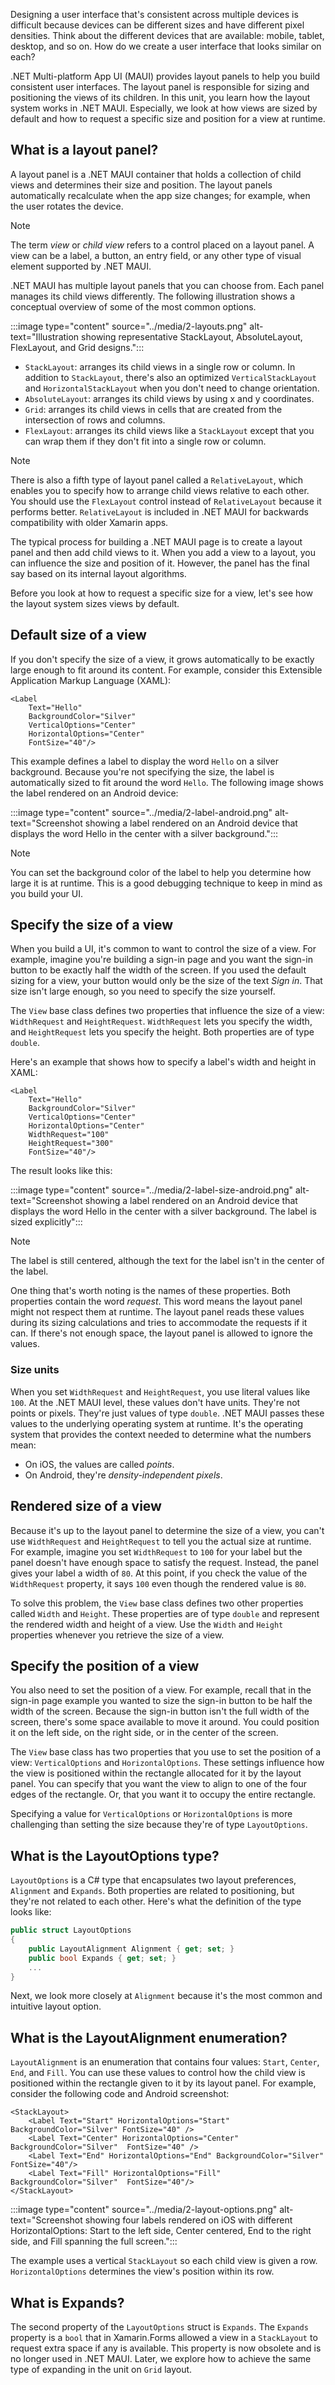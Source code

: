 Designing a user interface that's consistent across multiple devices is difficult because devices can be different sizes and have different pixel densities. Think about the different devices that are available: mobile, tablet, desktop, and so on. How do we create a user interface that looks similar on each?

.NET Multi-platform App UI (MAUI) provides layout panels to help you build consistent user interfaces. The layout panel is responsible for sizing and positioning the views of its children. In this unit, you learn how the layout system works in .NET MAUI. Especially, we look at how views are sized by default and how to request a specific size and position for a view at runtime.

## What is a layout panel?

A layout panel is a .NET MAUI container that holds a collection of child views and determines their size and position. The layout panels automatically recalculate when the app size changes; for example, when the user rotates the device.

> [!NOTE]
> The term *view* or *child view* refers to a control placed on a layout panel. A view can be a label, a button, an entry field, or any other type of visual element supported by .NET MAUI.

.NET MAUI has multiple layout panels that you can choose from. Each panel manages its child views differently. The following illustration shows a conceptual overview of some of the most common options.

:::image type="content" source="../media/2-layouts.png" alt-text="Illustration showing representative StackLayout, AbsoluteLayout, FlexLayout, and Grid designs.":::

- `StackLayout`: arranges its child views in a single row or column. In addition to `StackLayout`, there's also an optimized `VerticalStackLayout` and `HorizontalStackLayout` when you don't need to change orientation.
- `AbsoluteLayout`: arranges its child views by using x and y coordinates.
- `Grid`: arranges its child views in cells that are created from the intersection of rows and columns.
- `FlexLayout`: arranges its child views like a `StackLayout` except that you can wrap them if they don't fit into a single row or column.

> [!NOTE]
> There is also a fifth type of layout panel called a `RelativeLayout`, which enables you to specify how to arrange child views relative to each other. You should use the `FlexLayout` control instead of `RelativeLayout` because it performs better. `RelativeLayout` is included in .NET MAUI for backwards compatibility with older Xamarin apps.

The typical process for building a .NET MAUI page is to create a layout panel and then add child views to it. When you add a view to a layout, you can influence the size and position of it. However, the panel has the final say based on its internal layout algorithms.

Before you look at how to request a specific size for a view, let's see how the layout system sizes views by default.

## Default size of a view

If you don't specify the size of a view, it grows automatically to be exactly large enough to fit around its content. For example, consider this Extensible Application Markup Language (XAML):

```xaml
<Label
    Text="Hello"
    BackgroundColor="Silver"
    VerticalOptions="Center"
    HorizontalOptions="Center" 
    FontSize="40"/>
```

This example defines a label to display the word `Hello` on a silver background. Because you're not specifying the size, the label is automatically sized to fit around the word `Hello`. The following image shows the label rendered on an Android device:

:::image type="content" source="../media/2-label-android.png" alt-text="Screenshot showing a label rendered on an Android device that displays the word Hello in the center with a silver background.":::

> [!NOTE]
> You can set the background color of the label to help you determine how large it is at runtime. This is a good debugging technique to keep in mind as you build your UI.

## Specify the size of a view

When you build a UI, it's common to want to control the size of a view. For example, imagine you're building a sign-in page and you want the sign-in button to be exactly half the width of the screen. If you used the default sizing for a view, your button would only be the size of the text *Sign in*. That size isn't large enough, so you need to specify the size yourself.

The `View` base class defines two properties that influence the size of a view: `WidthRequest` and `HeightRequest`. `WidthRequest` lets you specify the width, and `HeightRequest` lets you specify the height. Both properties are of type `double`.

Here's an example that shows how to specify a label's width and height in XAML:

```xaml
<Label
    Text="Hello"
    BackgroundColor="Silver"
    VerticalOptions="Center"
    HorizontalOptions="Center"
    WidthRequest="100"
    HeightRequest="300"
    FontSize="40"/>
```

The result looks like this:

:::image type="content" source="../media/2-label-size-android.png" alt-text="Screenshot showing a label rendered on an Android device that displays the word Hello in the center with a silver background. The label is sized explicitly":::

> [!NOTE] 
> The label is still centered, although the text for the label isn't in the center of the label.

One thing that's worth noting is the names of these properties. Both properties contain the word *request*. This word means the layout panel might not respect them at runtime. The layout panel reads these values during its sizing calculations and tries to accommodate the requests if it can. If there's not enough space, the layout panel is allowed to ignore the values.

### Size units

When you set `WidthRequest` and `HeightRequest`, you use literal values like `100`. At the .NET MAUI level, these values don't have units. They're not points or pixels. They're just values of type `double`. .NET MAUI passes these values to the underlying operating system at runtime. It's the operating system that provides the context needed to determine what the numbers mean:

- On iOS, the values are called *points*.
- On Android, they're *density-independent pixels*.

## Rendered size of a view

Because it's up to the layout panel to determine the size of a view, you can't use `WidthRequest` and `HeightRequest` to tell you the actual size at runtime. For example, imagine you set `WidthRequest` to `100` for your label but the panel doesn't have enough space to satisfy the request. Instead, the panel gives your label a width of `80`. At this point, if you check the value of the `WidthRequest` property, it says `100` even though the rendered value is `80`.

To solve this problem, the `View` base class defines two other properties called `Width` and `Height`. These properties are of type `double` and represent the rendered width and height of a view. Use the `Width` and `Height` properties whenever you retrieve the size of a view.

## Specify the position of a view

You also need to set the position of a view. For example, recall that in the sign-in page example you wanted to size the sign-in button to be half the width of the screen. Because the sign-in button isn't the full width of the screen, there's some space available to move it around. You could position it on the left side, on the right side, or in the center of the screen.

The `View` base class has two properties that you use to set the position of a view: `VerticalOptions` and `HorizontalOptions`. These settings influence how the view is positioned within the rectangle allocated for it by the layout panel. You can specify that you want the view to align to one of the four edges of the rectangle. Or, that you want it to occupy the entire rectangle.

Specifying a value for `VerticalOptions` or `HorizontalOptions` is more challenging than setting the size because they're of type `LayoutOptions`.

## What is the LayoutOptions type?

`LayoutOptions` is a C# type that encapsulates two layout preferences, `Alignment` and `Expands`. Both properties are related to positioning, but they're not related to each other. Here's what the definition of the type looks like:

```csharp
public struct LayoutOptions
{
    public LayoutAlignment Alignment { get; set; }
    public bool Expands { get; set; }
    ...
}
```

Next, we look more closely at `Alignment` because it's the most common and intuitive layout option.

## What is the LayoutAlignment enumeration?

`LayoutAlignment` is an enumeration that contains four values: `Start`, `Center`, `End`, and `Fill`. You can use these values to control how the child view is positioned within the rectangle given to it by its layout panel. For example, consider the following code and Android screenshot:

```xaml
<StackLayout>
    <Label Text="Start" HorizontalOptions="Start" BackgroundColor="Silver" FontSize="40" />
    <Label Text="Center" HorizontalOptions="Center" BackgroundColor="Silver"  FontSize="40" />
    <Label Text="End" HorizontalOptions="End" BackgroundColor="Silver"  FontSize="40"/>
    <Label Text="Fill" HorizontalOptions="Fill" BackgroundColor="Silver"  FontSize="40"/>
</StackLayout>
```

:::image type="content" source="../media/2-layout-options.png" alt-text="Screenshot showing four labels rendered on iOS with different HorizontalOptions: Start to the left side, Center centered, End to the right side, and Fill spanning the full screen.":::

The example uses a vertical `StackLayout` so each child view is given a row. `HorizontalOptions` determines the view's position within its row.

## What is Expands?

The second property of the `LayoutOptions` struct is `Expands`. The `Expands` property is a `bool` that in Xamarin.Forms allowed a view in a `StackLayout` to request extra space if any is available. This property is now obsolete and is no longer used in .NET MAUI. Later, we explore how to achieve the same type of expanding in the unit on `Grid` layout.
